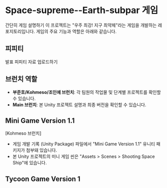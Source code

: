 # Space-supreme--Earth-subpar 게임
간단히 게임 설명하기
이 프로젝트는 "우주 최강! 지구 최약체"라는 게임을 개발하는 레포지토리입니다. 게임의 주요 기능과 역할은 아래와 같습니다.

## 피피티
발표 피피티 자료 업로드하기

## 브런치 역할
- **부준호/Kohmeso/조인예 브런치**: 각 팀원의 작업물 및 단계별 프로젝트를 확인할 수 있습니다.
- **Main 브런치**: 본 Unity 프로젝트 설명과 최종 버전을 확인할 수 있습니다.

## Mini Game Version 1.1
[Kohmeso 브런치]
- 게임 개발 기록 (Unity Package) 파일에서 "Mini Game Version 1.1" 유니티 패키지가 첨부돼 있습니다.
- 본 Unity 프로젝트의 미니 게임 씬은 "Assets > Scenes > Shooting Space Ship"에 있습니다.

## Tycoon Game Version 1
